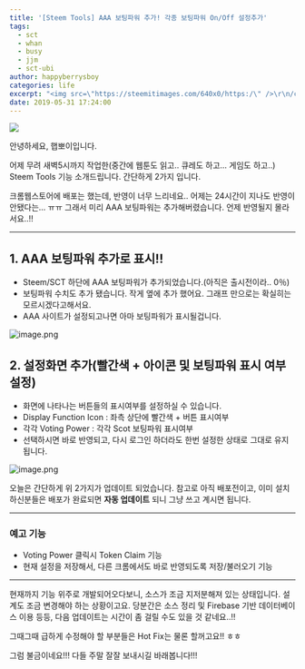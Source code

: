 ```yaml
---
title: '[Steem Tools] AAA 보팅파워 추가! 각종 보팅파워 On/Off 설정추가'
tags:
  - sct
  - whan
  - busy
  - jjm
  - sct-ubi
author: happyberrysboy
categories: life
excerpt: "<img src=\"https://steemitimages.com/640x0/https:/\" />\r\n/cdn.steemitimages.com/DQmbo4bis7WgjdVYdXR9VbzWdzh2aCXw2JFVKfruYNCNV4G/wdt.png)  안녕하세요, 햅뽀이입니다.  어제 무려 새벽5시까지 작업한(중간에 웹툰도 읽고.. 큐레도 하고... 게임도 하고..) Steem Tools 기능 소개드립니다. 간단하게 2가지 입니다.  크롬웹스토어에 배포는 했는데....."
date: 2019-05-31 17:24:00
---
```


![](https://steemitimages.com/640x0/https://cdn.steemitimages.com/DQmbo4bis7WgjdVYdXR9VbzWdzh2aCXw2JFVKfruYNCNV4G/wdt.png)

안녕하세요, 햅뽀이입니다.

어제 무려 새벽5시까지 작업한(중간에 웹툰도 읽고.. 큐레도 하고... 게임도 하고..) Steem Tools 기능 소개드립니다.
간단하게 2가지 입니다.

크롬웹스토어에 배포는 했는데, 반영이 너무 느리네요.. 어제는 24시간이 지나도 반영이 안됐다는... ㅠㅠ
그래서 미리 AAA 보팅파워는 추가해버렸습니다. 언제 반영될지 몰라서요..!!

___

## 1. AAA 보팅파워 추가로 표시!!
- Steem/SCT 하단에 AAA 보팅파워가 추가되었습니다.(아직은 출시전이라.. 0％)
- 보팅파워 수치도 추가 됐습니다. 작게 옆에 추가 했어요. 그래프 만으로는 확실히는 모르시겠다고해서요.
- AAA 사이트가 설정되고나면 아마 보팅파워가 표시될겁니다.

![image.png](https://ipfs.busy.org/ipfs/QmX35YExpv5MVxMfw6AinU54u4CBLk6mfKMhUe942tukdP)


## 2. 설정화면 추가(빨간색 + 아이콘 및 보팅파워 표시 여부 설정)
- 화면에 나타나는 버튼들의 표시여부를 설정하실 수 있습니다.
- Display Function Icon : 좌측 상단에 빨간색 + 버튼 표시여부
- 각각 Voting Power : 각각 Scot 보팅파워 표시여부
- 선택하시면 바로 반영되고, 다시 로그인 하더라도 한번 설정한 상태로 그대로 유지됩니다.

![image.png](https://ipfs.busy.org/ipfs/QmdKhnCTmgFR9GhG4NirafJqyznqby9etPWHiKjb81Fdhc)

오늘은 간단하게 위 2가지가 업데이트 되었습니다.
참고로 아직 배포전이고, 이미 설치하신분들은 배포가 완료되면 **자동 업데이트** 되니 그냥 쓰고 계시면 됩니다.
___

### 예고 기능
- Voting Power 클릭시 Token Claim 기능
- 현재 설정을 저장해서, 다른 크롬에서도 바로 반영되도록 저장/불러오기 기능

___

현재까지 기능 위주로 개발되어오다보니, 소스가 조금 지저분해져 있는 상태입니다. 설계도 조금 변경해야 하는 상황이고요. 당분간은 소스 정리 및 Firebase 기반 데이터베이스 이용 등등, 다음 업데이트는 시간이 좀 걸릴 수도 있을 것 같네요..!!

그때그때 급하게 수정해야 할 부분들은 Hot Fix는 물론 할꺼고요!! ㅎㅎ

그럼 불금이네요!!! 다들 주말 잘잘 보내시길 바래봅니다!!!